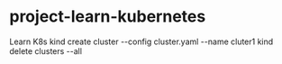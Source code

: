 # project-learn-kubernetes
Learn K8s
kind create cluster --config cluster.yaml --name cluter1
kind delete clusters --all
